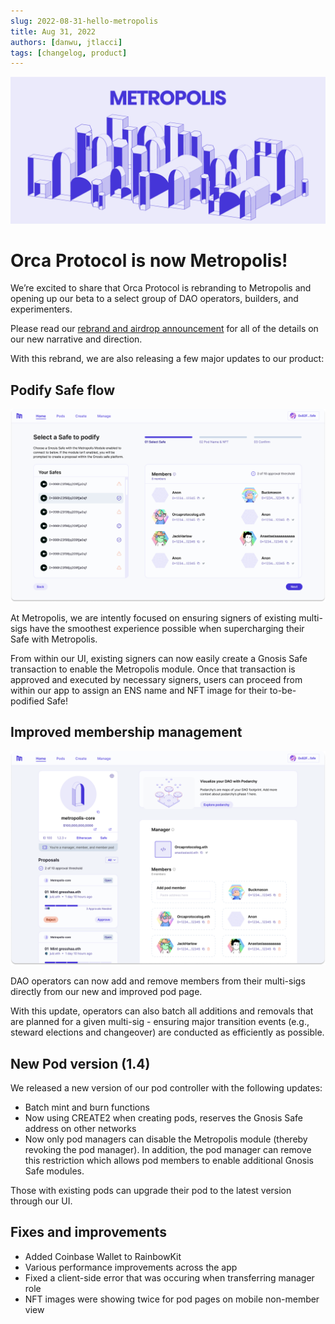 ```yaml
---
slug: 2022-08-31-hello-metropolis
title: Aug 31, 2022
authors: [danwu, jtlacci]
tags: [changelog, product]
---
```


![Hello Metropolis!](./hello-metropolis.png)

# Orca Protocol is now Metropolis!
We’re excited to share that Orca Protocol is rebranding to Metropolis and opening up our beta to a select group of DAO operators, builders, and experimenters.

<!--truncate-->

Please read our [rebrand and airdrop announcement](https://blog.metropolis.space) for all of the details on our new narrative and direction.

With this rebrand, we are also releasing a few major updates to our product:

## Podify Safe flow

![Podify Safe](./podify-safe.png)

At Metropolis, we are intently focused on ensuring signers of existing multi-sigs have the smoothest experience possible when supercharging their Safe with Metropolis.

From within our UI, existing signers can now easily create a Gnosis Safe transaction to enable the Metropolis module. Once that transaction is approved and executed by necessary signers, users can proceed from within our app to assign an ENS name and NFT image for their to-be-podified Safe! 

## Improved membership management

![New Pod Page](./new-pod-page.png)

DAO operators can now add and remove members from their multi-sigs directly from our new and improved pod page.

With this update, operators can also batch all additions and removals that are planned for a given multi-sig - ensuring major transition events (e.g., steward elections and changeover) are conducted as efficiently as possible.

## New Pod version (1.4)

We released a new version of our pod controller with the following updates:

- Batch mint and burn functions
- Now using CREATE2 when creating pods, reserves the Gnosis Safe address on other networks
- Now only pod managers can disable the Metropolis module (thereby revoking the pod manager). In addition, the pod manager can remove this restriction which allows pod members to enable additional Gnosis Safe modules.

Those with existing pods can upgrade their pod to the latest version through our UI.

## Fixes and improvements

- Added Coinbase Wallet to RainbowKit
- Various performance improvements across the app 
- Fixed a client-side error that was occuring when transferring manager role
- NFT images were showing twice for pod pages on mobile non-member view